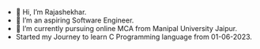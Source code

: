 - 👋 Hi, I’m Rajashekhar.
- 👀 I’m an aspiring Software Engineer.
- 🌱 I’m currently pursuing online MCA from Manipal University Jaipur.
- Started my Journey to learn C Programming language from 01-06-2023.
